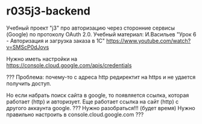 # r035j3-backend
Учебный проект "j3" про авторизацию через сторонние сервисы (Google) по протоколу OAuth 2.0.
Учебный материал:
И.Васильев "Урок 6 - Авторизация и загрузка заказа в 1С"
https://www.youtube.com/watch?v=SMScP0dJovs

Нужно иметь настройки на
https://console.cloud.google.com/apis/credentials

??? Проблема: почему-то с адреса http редиректит на https и не удается получить доступ.

Но если набрать поиск сайта в google, то появляется ссылка, которая работает (http) и авторизует. 
Еще работает ссылка на сайт (http) с другого аккаунта google.
??? Нужно разобраться!!! (будет время)
Нужно правильно настроить в console.cloud.google.com ???